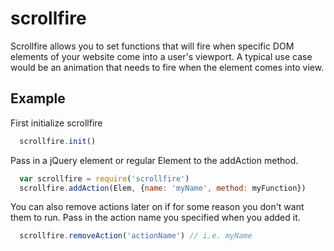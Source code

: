 # scrollfire

Scrollfire allows you to set functions that will fire when specific DOM elements of your website come into a user's viewport. A typical use case would be an animation that needs to fire when the element comes into view.

## Example

First initialize scrollfire

```javascript
  scrollfire.init()
```

Pass in a jQuery element or regular Element to the addAction method.

```javascript
  var scrollfire = require('scrollfire')
  scrollfire.addAction(Elem, {name: 'myName', method: myFunction})
```

You can also remove actions later on if for some reason you don't want them to run. Pass in the action name you specified when you added it.

```javascript
  scrollfire.removeAction('actionName') // i.e. myName
```
